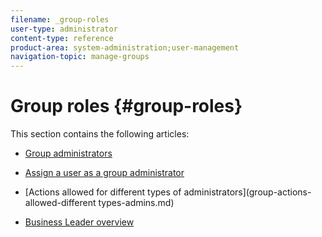 ```yaml
---
filename: _group-roles
user-type: administrator
content-type: reference
product-area: system-administration;user-management
navigation-topic: manage-groups
---
```




# Group roles {#group-roles}

This section contains the following articles:



* [Group administrators](group-administrators.md) 





* [Assign a user as a group administrator](assign-user-as-group-administrator.md) 
* [Actions allowed for different types of administrators](group-actions-allowed-different types-admins.md) 





* [Business Leader overview](business-leader-overview.md) 


